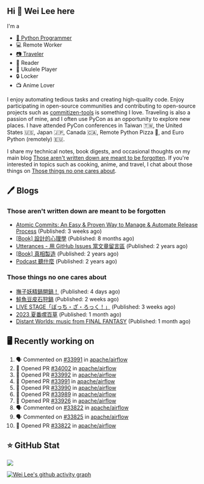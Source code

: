 ## Hi 👋 Wei Lee here

I'm a

* [🐍 Python Programmer](https://pycon-note.wei-lee.me/)
* 💻 Remote Worker
* [📷 Traveler](https://travlog.wei-lee.me/)
* 📖 Reader
* 🎵 Ukulele Player
* 🔒 Locker
* 📺 Anime Lover

I enjoy automating tedious tasks and creating high-quality code. Enjoy participating in open-source communities and contributing to open-source projects such as [commitizen-tools](https://github.com/commitizen-tools) is something I love. Traveling is also a passion of mine, and I often use PyCon as an opportunity to explore new places. I have attended PyCon conferences in Taiwan 🇹🇼, the United States 🇺🇸, Japan 🇯🇵, Canada 🇨🇦, Remote Python Pizza 🍕, and Euro Python (remotely) 🇪🇺.

I share my technical notes, book digests, and occasional thoughts on my main blog [Those aren't written down are meant to be forgotten](https://blog.wei-lee.me/). If you're interested in topics such as cooking, anime, and travel, I chat about those things on [Those things no one cares about](https://travlog.wei-lee.me/).

## 🖊️ Blogs

### Those aren't written down are meant to be forgotten

* [Atomic Commits: An Easy &amp; Proven Way to Manage &amp; Automate Release Process](https://blog.wei-lee.me/posts/tech/2023/08/atomic-commits-coscup-2023) (Published: 3 weeks ago)
* [[Book] 設計的心理學](https://blog.wei-lee.me/posts/book/2023/01/the-design-of-everyday-things) (Published: 8 months ago)
* [Utterances - 用 GitHub Issues 當文章留言區](https://blog.wei-lee.me/posts/tech/2022/02/use-github-issues-as-comment-system) (Published: 2 years ago)
* [[Book] 真相製造](https://blog.wei-lee.me/posts/book/2022/02/reality-is-business) (Published: 2 years ago)
* [Podcast 聽什麼](https://blog.wei-lee.me/posts/gossiping/2021/12/podcast-i-listen-to) (Published: 2 years ago)

### Those things no one cares about

* [撫子妖精鍋開鍋！](https://travlog.wei-lee.me/posts/cook/2023/08/season-nadeshiko-pot) (Published: 4 days ago)
* [鮭魚豆皮石狩鍋](https://travlog.wei-lee.me/posts/cook/2023/08/yuru-camp-salmon-pot) (Published: 2 weeks ago)
* [LIVE STAGE「ぼっち・ざ・ろっく！」](https://travlog.wei-lee.me/posts/review/2023/08/btr-stage) (Published: 3 weeks ago)
* [2023 夏番嚐百草](https://travlog.wei-lee.me/posts/review/2023/07/what-i-will-watch-in-2023-summer) (Published: 1 month ago)
* [Distant Worlds: music from FINAL FANTASY](https://travlog.wei-lee.me/posts/review/2023/07/distant-worlds-music-from-FINAL-FANTASY) (Published: 1 month ago)

## 🖥️ Recently working on

1. 🗣 Commented on [#33991](https://github.com/apache/airflow/issues/33991) in [apache/airflow](https://github.com/apache/airflow)
2. 💪 Opened PR [#34002](https://github.com/apache/airflow/pull/34002) in [apache/airflow](https://github.com/apache/airflow)
3. 💪 Opened PR [#33992](https://github.com/apache/airflow/pull/33992) in [apache/airflow](https://github.com/apache/airflow)
4. 💪 Opened PR [#33991](https://github.com/apache/airflow/pull/33991) in [apache/airflow](https://github.com/apache/airflow)
5. 💪 Opened PR [#33990](https://github.com/apache/airflow/pull/33990) in [apache/airflow](https://github.com/apache/airflow)
6. 💪 Opened PR [#33989](https://github.com/apache/airflow/pull/33989) in [apache/airflow](https://github.com/apache/airflow)
7. 💪 Opened PR [#33926](https://github.com/apache/airflow/pull/33926) in [apache/airflow](https://github.com/apache/airflow)
8. 🗣 Commented on [#33822](https://github.com/apache/airflow/issues/33822) in [apache/airflow](https://github.com/apache/airflow)
9. 🗣 Commented on [#33825](https://github.com/apache/airflow/issues/33825) in [apache/airflow](https://github.com/apache/airflow)
10. 💪 Opened PR [#33822](https://github.com/apache/airflow/pull/33822) in [apache/airflow](https://github.com/apache/airflow)


## ⭐ GitHub Stat
[![](https://github-readme-stats.vercel.app/api?username=Lee-W&show_icons=true&hide_title=true&cache_seconds=86400)](https://github.com/anuraghazra/github-readme-stats)

[![Wei Lee's github activity graph](https://github-readme-activity-graph.vercel.app/graph?username=Lee-W&theme=dracula)](https://github.com/ashutosh00710/github-readme-activity-graph)
